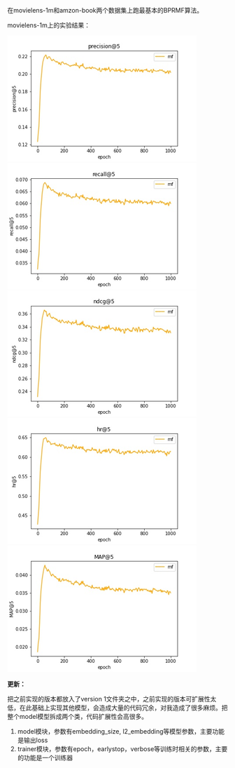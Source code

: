 在movielens-1m和amzon-book两个数据集上跑最基本的BPRMF算法。

movielens-1m上的实验结果：

![](result/precision.jpg) ![](result/recall.jpg) ![](result/ndcg.jpg) ![](result/hr.jpg) ![](result/MAP.jpg)

**更新：**

把之前实现的版本都放入了version 1文件夹之中，之前实现的版本可扩展性太低，在此基础上实现其他模型，会造成大量的代码冗余，对我造成了很多麻烦。把整个model模型拆成两个类，代码扩展性会高很多。

1. model模块，参数有embedding_size, l2_embedding等模型参数，主要功能是输出loss
2. trainer模块，参数有epoch，earlystop，verbose等训练时相关的参数，主要的功能是一个训练器

